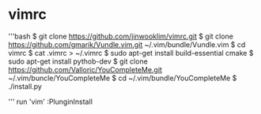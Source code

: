 # vimrc

'''bash
	$ git clone https://github.com/jinwooklim/vimrc.git
	$ git clone https://github.com/gmarik/Vundle.vim.git ~/.vim/bundle/Vundle.vim
	$ cd vimrc
	$ cat .vimrc > ~/.vimrc
	$ sudo apt-get install build-essential cmake
	$ sudo apt-get install pythob-dev
	$ git clone https://github.com/Valloric/YouCompleteMe.git ~/.vim/buncle/YouCompleteMe
	$ cd ~/.vim/bundle/YouCompleteMe
	$ ./install.py

'''
run 'vim'
:PlunginInstall
